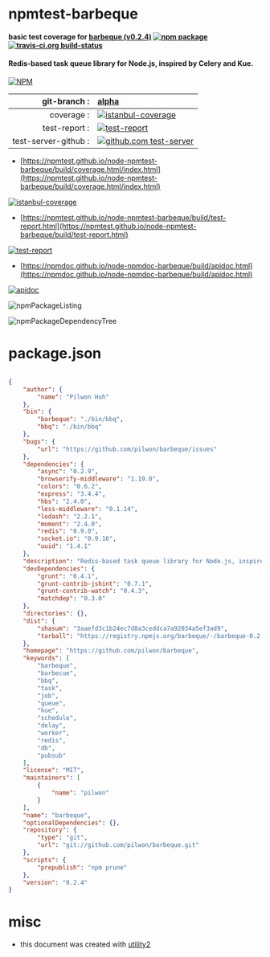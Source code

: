 # npmtest-barbeque

#### basic test coverage for  [barbeque (v0.2.4)](https://github.com/pilwon/barbeque)  [![npm package](https://img.shields.io/npm/v/npmtest-barbeque.svg?style=flat-square)](https://www.npmjs.org/package/npmtest-barbeque) [![travis-ci.org build-status](https://api.travis-ci.org/npmtest/node-npmtest-barbeque.svg)](https://travis-ci.org/npmtest/node-npmtest-barbeque)

#### Redis-based task queue library for Node.js, inspired by Celery and Kue.

[![NPM](https://nodei.co/npm/barbeque.png?downloads=true&downloadRank=true&stars=true)](https://www.npmjs.com/package/barbeque)

| git-branch : | [alpha](https://github.com/npmtest/node-npmtest-barbeque/tree/alpha)|
|--:|:--|
| coverage : | [![istanbul-coverage](https://npmtest.github.io/node-npmtest-barbeque/build/coverage.badge.svg)](https://npmtest.github.io/node-npmtest-barbeque/build/coverage.html/index.html)|
| test-report : | [![test-report](https://npmtest.github.io/node-npmtest-barbeque/build/test-report.badge.svg)](https://npmtest.github.io/node-npmtest-barbeque/build/test-report.html)|
| test-server-github : | [![github.com test-server](https://npmtest.github.io/node-npmtest-barbeque/GitHub-Mark-32px.png)](https://npmtest.github.io/node-npmtest-barbeque/build/app/index.html) | | build-artifacts : | [![build-artifacts](https://npmtest.github.io/node-npmtest-barbeque/glyphicons_144_folder_open.png)](https://github.com/npmtest/node-npmtest-barbeque/tree/gh-pages/build)|

- [https://npmtest.github.io/node-npmtest-barbeque/build/coverage.html/index.html](https://npmtest.github.io/node-npmtest-barbeque/build/coverage.html/index.html)

[![istanbul-coverage](https://npmtest.github.io/node-npmtest-barbeque/build/screenCapture.buildCi.browser.%252Ftmp%252Fbuild%252Fcoverage.lib.html.png)](https://npmtest.github.io/node-npmtest-barbeque/build/coverage.html/index.html)

- [https://npmtest.github.io/node-npmtest-barbeque/build/test-report.html](https://npmtest.github.io/node-npmtest-barbeque/build/test-report.html)

[![test-report](https://npmtest.github.io/node-npmtest-barbeque/build/screenCapture.buildCi.browser.%252Ftmp%252Fbuild%252Ftest-report.html.png)](https://npmtest.github.io/node-npmtest-barbeque/build/test-report.html)

- [https://npmdoc.github.io/node-npmdoc-barbeque/build/apidoc.html](https://npmdoc.github.io/node-npmdoc-barbeque/build/apidoc.html)

[![apidoc](https://npmdoc.github.io/node-npmdoc-barbeque/build/screenCapture.buildCi.browser.%252Ftmp%252Fbuild%252Fapidoc.html.png)](https://npmdoc.github.io/node-npmdoc-barbeque/build/apidoc.html)

![npmPackageListing](https://npmtest.github.io/node-npmtest-barbeque/build/screenCapture.npmPackageListing.svg)

![npmPackageDependencyTree](https://npmtest.github.io/node-npmtest-barbeque/build/screenCapture.npmPackageDependencyTree.svg)



# package.json

```json

{
    "author": {
        "name": "Pilwon Huh"
    },
    "bin": {
        "barbeque": "./bin/bbq",
        "bbq": "./bin/bbq"
    },
    "bugs": {
        "url": "https://github.com/pilwon/barbeque/issues"
    },
    "dependencies": {
        "async": "0.2.9",
        "browserify-middleware": "1.19.0",
        "colors": "0.6.2",
        "express": "3.4.4",
        "hbs": "2.4.0",
        "less-middleware": "0.1.14",
        "lodash": "2.2.1",
        "moment": "2.4.0",
        "redis": "0.9.0",
        "socket.io": "0.9.16",
        "uuid": "1.4.1"
    },
    "description": "Redis-based task queue library for Node.js, inspired by Celery and Kue.",
    "devDependencies": {
        "grunt": "0.4.1",
        "grunt-contrib-jshint": "0.7.1",
        "grunt-contrib-watch": "0.4.3",
        "matchdep": "0.3.0"
    },
    "directories": {},
    "dist": {
        "shasum": "3aaefd3c1b24ec7d8a3ceddca7a92034a5ef3ad9",
        "tarball": "https://registry.npmjs.org/barbeque/-/barbeque-0.2.4.tgz"
    },
    "homepage": "https://github.com/pilwon/barbeque",
    "keywords": [
        "barbeque",
        "barbecue",
        "bbq",
        "task",
        "job",
        "queue",
        "kue",
        "schedule",
        "delay",
        "worker",
        "redis",
        "db",
        "pubsub"
    ],
    "license": "MIT",
    "maintainers": [
        {
            "name": "pilwon"
        }
    ],
    "name": "barbeque",
    "optionalDependencies": {},
    "repository": {
        "type": "git",
        "url": "git://github.com/pilwon/barbeque.git"
    },
    "scripts": {
        "prepublish": "npm prune"
    },
    "version": "0.2.4"
}
```



# misc
- this document was created with [utility2](https://github.com/kaizhu256/node-utility2)
